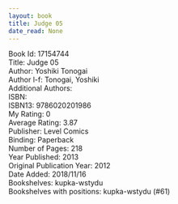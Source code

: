 ```yaml
---
layout: book
title: Judge 05
date_read: None
---
```


Book Id: 17154744<br />
Title: Judge 05<br />
Author: Yoshiki Tonogai<br />
Author l-f: Tonogai, Yoshiki<br />
Additional Authors: <br />
ISBN: <br />
ISBN13: 9786020201986<br />
My Rating: 0<br />
Average Rating: 3.87<br />
Publisher: Level Comics<br />
Binding: Paperback<br />
Number of Pages: 218<br />
Year Published: 2013<br />
Original Publication Year: 2012<br />
Date Added: 2018/11/16<br />
Bookshelves: kupka-wstydu<br />
Bookshelves with positions: kupka-wstydu (#61)<br />

